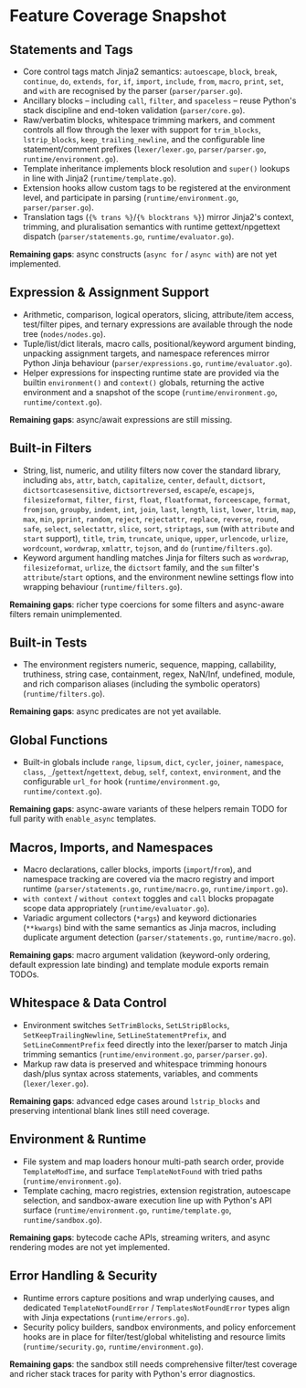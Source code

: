# Feature Coverage Snapshot

## Statements and Tags

- Core control tags match Jinja2 semantics: `autoescape`, `block`, `break`, `continue`, `do`, `extends`, `for`, `if`, `import`, `include`, `from`, `macro`, `print`, `set`, and `with` are recognised by the parser (`parser/parser.go`).
- Ancillary blocks – including `call`, `filter`, and `spaceless` – reuse Python's stack discipline and end-token validation (`parser/core.go`).
- Raw/verbatim blocks, whitespace trimming markers, and comment controls all flow through the lexer with support for `trim_blocks`, `lstrip_blocks`, `keep_trailing_newline`, and the configurable line statement/comment prefixes (`lexer/lexer.go`, `parser/parser.go`, `runtime/environment.go`).
- Template inheritance implements block resolution and `super()` lookups in line with Jinja2 (`runtime/template.go`).
- Extension hooks allow custom tags to be registered at the environment level, and participate in parsing (`runtime/environment.go`, `parser/parser.go`).
- Translation tags (`{% trans %}`/`{% blocktrans %}`) mirror Jinja2's context, trimming, and pluralisation semantics with runtime gettext/npgettext dispatch (`parser/statements.go`, `runtime/evaluator.go`).

**Remaining gaps**: async constructs (`async for` / `async with`) are not yet implemented.

## Expression & Assignment Support

- Arithmetic, comparison, logical operators, slicing, attribute/item access, test/filter pipes, and ternary expressions are available through the node tree (`nodes/nodes.go`).
- Tuple/list/dict literals, macro calls, positional/keyword argument binding, unpacking assignment targets, and namespace references mirror Python Jinja behaviour (`parser/expressions.go`, `runtime/evaluator.go`).
- Helper expressions for inspecting runtime state are provided via the builtin `environment()` and `context()` globals, returning the active environment and a snapshot of the scope (`runtime/environment.go`, `runtime/context.go`).

**Remaining gaps**: async/await expressions are still missing.

## Built-in Filters

- String, list, numeric, and utility filters now cover the standard library, including `abs`, `attr`, `batch`, `capitalize`, `center`, `default`, `dictsort`, `dictsortcasesensitive`, `dictsortreversed`, `escape`/`e`, `escapejs`, `filesizeformat`, `filter`, `first`, `float`, `floatformat`, `forceescape`, `format`, `fromjson`, `groupby`, `indent`, `int`, `join`, `last`, `length`, `list`, `lower`, `ltrim`, `map`, `max`, `min`, `pprint`, `random`, `reject`, `rejectattr`, `replace`, `reverse`, `round`, `safe`, `select`, `selectattr`, `slice`, `sort`, `striptags`, `sum` (with `attribute` and `start` support), `title`, `trim`, `truncate`, `unique`, `upper`, `urlencode`, `urlize`, `wordcount`, `wordwrap`, `xmlattr`, `tojson`, and `do` (`runtime/filters.go`).
- Keyword argument handling matches Jinja for filters such as `wordwrap`, `filesizeformat`, `urlize`, the `dictsort` family, and the `sum` filter's `attribute`/`start` options, and the environment newline settings flow into wrapping behaviour (`runtime/filters.go`).

**Remaining gaps**: richer type coercions for some filters and async-aware filters remain unimplemented.

## Built-in Tests

- The environment registers numeric, sequence, mapping, callability, truthiness, string case, containment, regex, NaN/Inf, undefined, module, and rich comparison aliases (including the symbolic operators) (`runtime/filters.go`).

**Remaining gaps**: async predicates are not yet available.

## Global Functions

- Built-in globals include `range`, `lipsum`, `dict`, `cycler`, `joiner`, `namespace`, `class`, `_`/`gettext`/`ngettext`, `debug`, `self`, `context`, `environment`, and the configurable `url_for` hook (`runtime/environment.go`, `runtime/context.go`).

**Remaining gaps**: async-aware variants of these helpers remain TODO for full parity with `enable_async` templates.

## Macros, Imports, and Namespaces

- Macro declarations, caller blocks, imports (`import`/`from`), and namespace tracking are covered via the macro registry and import runtime (`parser/statements.go`, `runtime/macro.go`, `runtime/import.go`).
- `with context` / `without context` toggles and `call` blocks propagate scope data appropriately (`runtime/evaluator.go`).
- Variadic argument collectors (`*args`) and keyword dictionaries (`**kwargs`) bind with the same semantics as Jinja macros, including duplicate argument detection (`parser/statements.go`, `runtime/macro.go`).

**Remaining gaps**: macro argument validation (keyword-only ordering, default expression late binding) and template module exports remain TODOs.

## Whitespace & Data Control

- Environment switches `SetTrimBlocks`, `SetLStripBlocks`, `SetKeepTrailingNewline`, `SetLineStatementPrefix`, and `SetLineCommentPrefix` feed directly into the lexer/parser to match Jinja trimming semantics (`runtime/environment.go`, `parser/parser.go`).
- Markup raw data is preserved and whitespace trimming honours dash/plus syntax across statements, variables, and comments (`lexer/lexer.go`).

**Remaining gaps**: advanced edge cases around `lstrip_blocks` and preserving intentional blank lines still need coverage.

## Environment & Runtime

- File system and map loaders honour multi-path search order, provide `TemplateModTime`, and surface `TemplateNotFound` with tried paths (`runtime/environment.go`).
- Template caching, macro registries, extension registration, autoescape selection, and sandbox-aware execution line up with Python's API surface (`runtime/environment.go`, `runtime/template.go`, `runtime/sandbox.go`).

**Remaining gaps**: bytecode cache APIs, streaming writers, and async rendering modes are not yet implemented.

## Error Handling & Security

- Runtime errors capture positions and wrap underlying causes, and dedicated `TemplateNotFoundError` / `TemplatesNotFoundError` types align with Jinja expectations (`runtime/errors.go`).
- Security policy builders, sandbox environments, and policy enforcement hooks are in place for filter/test/global whitelisting and resource limits (`runtime/security.go`, `runtime/environment.go`).

**Remaining gaps**: the sandbox still needs comprehensive filter/test coverage and richer stack traces for parity with Python's error diagnostics.
